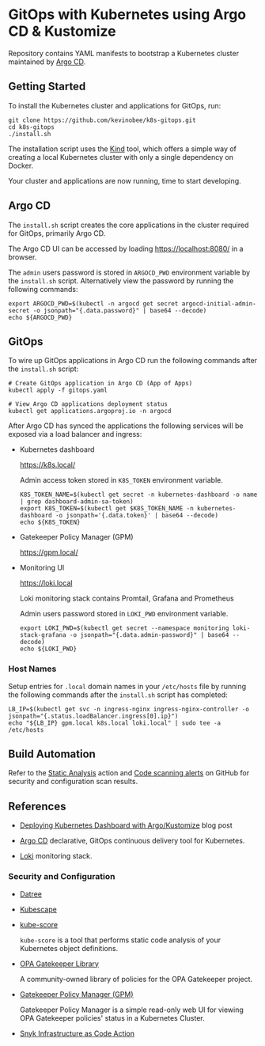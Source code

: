 # GitOps with Kubernetes using Argo CD & Kustomize

Repository contains YAML manifests to bootstrap a Kubernetes cluster maintained by [Argo CD](https://argoproj.github.io/cd/).

## Getting Started

To install the Kubernetes cluster and applications for GitOps, run:

```shell
git clone https://github.com/kevinobee/k8s-gitops.git
cd k8s-gitops
./install.sh
```

The installation script uses the [Kind](https://kind.sigs.k8s.io/) tool, which offers a simple way of creating a local Kubernetes cluster with only a single dependency on Docker.

Your cluster and applications are now running, time to start developing.

## Argo CD

The `install.sh` script creates the core applications in the cluster required for GitOps, primarily Argo CD.

The Argo CD UI can be accessed by loading <https://localhost:8080/> in a browser.

The `admin` users password is stored in `ARGOCD_PWD` environment variable by the `install.sh` script. Alternatively view the password by running the following commands:

```shell
export ARGOCD_PWD=$(kubectl -n argocd get secret argocd-initial-admin-secret -o jsonpath="{.data.password}" | base64 --decode)
echo ${ARGOCD_PWD}
```

## GitOps

To wire up GitOps applications in Argo CD run the following commands after the `install.sh` script:

```shell
# Create GitOps application in Argo CD (App of Apps)
kubectl apply -f gitops.yaml

# View Argo CD applications deployment status
kubectl get applications.argoproj.io -n argocd
```

After Argo CD has synced the applications the following services will be exposed via a load balancer and ingress:

* Kubernetes dashboard

  <https://k8s.local/>

  Admin access token stored in `K8S_TOKEN` environment variable.

  ```shell
  K8S_TOKEN_NAME=$(kubectl get secret -n kubernetes-dashboard -o name | grep dashboard-admin-sa-token)
  export K8S_TOKEN=$(kubectl get $K8S_TOKEN_NAME -n kubernetes-dashboard -o jsonpath='{.data.token}' | base64 --decode)
  echo ${K8S_TOKEN}
  ```

* Gatekeeper Policy Manager (GPM)

  <https://gpm.local/>

* Monitoring UI

  <https://loki.local>

  Loki monitoring stack contains Promtail, Grafana and Prometheus

  Admin users password stored in `LOKI_PWD` environment variable.

  ```shell
  export LOKI_PWD=$(kubectl get secret --namespace monitoring loki-stack-grafana -o jsonpath="{.data.admin-password}" | base64 --decode)
  echo ${LOKI_PWD}
  ```

### Host Names

Setup entries for `.local` domain names in your `/etc/hosts` file by running the following commands after the `install.sh` script has completed:

```shell
LB_IP=$(kubectl get svc -n ingress-nginx ingress-nginx-controller -o jsonpath="{.status.loadBalancer.ingress[0].ip}")
echo "${LB_IP} gpm.local k8s.local loki.local" | sudo tee -a /etc/hosts
```

## Build Automation

Refer to the [Static Analysis](https://github.com/kevinobee/k8s-gitops/actions/workflows/static-analysis.yml) action and [Code scanning alerts](https://github.com/kevinobee/k8s-gitops/security/code-scanning) on GitHub for security and configuration scan results.

## References

* [Deploying Kubernetes Dashboard with Argo/Kustomize](https://www.frakkingsweet.com/deploying-kubernetes-dashboard-with-argo-kustomize/) blog post

* [Argo CD](https://argoproj.github.io/cd/) declarative, GitOps continuous delivery tool for Kubernetes.

* [Loki](https://grafana.com/oss/loki/) monitoring stack.

### Security and Configuration

* [Datree](https://www.datree.io/)

* [Kubescape](https://hub.armo.cloud/docs)

* [kube-score](https://github.com/zegl/kube-score)

  `kube-score` is a tool that performs static code analysis of your Kubernetes object definitions.

* [OPA Gatekeeper Library](https://github.com/open-policy-agent/gatekeeper-library)

  A community-owned library of policies for the OPA Gatekeeper project.

* [Gatekeeper Policy Manager (GPM)](https://github.com/sighupio/gatekeeper-policy-manager)

  Gatekeeper Policy Manager is a simple read-only web UI for viewing OPA Gatekeeper policies' status in a Kubernetes Cluster.

* [Snyk Infrastructure as Code Action](https://github.com/snyk/actions/tree/master/iac)
